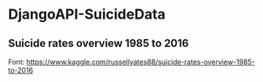 # DjangoAPI-SuicideData
## Suicide rates overview 1985 to 2016
Font: https://www.kaggle.com/russellyates88/suicide-rates-overview-1985-to-2016
